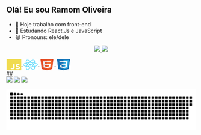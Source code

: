 ## Olá! Eu sou Ramom Oliveira

- 🔭 Hoje trabalho com front-end
- 🌱 Estudando React.Js e JavaScript
- 😄 Pronouns: ele/dele

<div align="center">
  <a href="https://github.com/ramomOliveira">
  <img height="180em" src="https://github-readme-stats.vercel.app/api?username=ramomOliveira&show_icons=true&theme=dracula&include_all_commits=true&count_private=true"/>
  <img height="180em" src="https://github-readme-stats.vercel.app/api/top-langs/?username=ramomOliveira&layout=compact&langs_count=7&theme=dracula"/>
</div>
  <div style="display: inline_block"><br>
  <img align="center" alt="Ramom-Js" height="30" width="40" src="https://raw.githubusercontent.com/devicons/devicon/master/icons/javascript/javascript-plain.svg">
  <img align="center" alt="Ramom-React" height="30" width="40" src="https://raw.githubusercontent.com/devicons/devicon/master/icons/react/react-original.svg">
  <img align="center" alt="Ramom-HTML" height="30" width="40" src="https://raw.githubusercontent.com/devicons/devicon/master/icons/html5/html5-original.svg">
  <img align="center" alt="Ramom-CSS" height="30" width="40" src="https://raw.githubusercontent.com/devicons/devicon/master/icons/css3/css3-original.svg">
<!--   <img align="right" alt="RamomAvatar" height="150" style="border-radius:50px;" src="https://media.discordapp.net/attachments/945794069198688269/945803647890116668/ReadyPlayerMe-Avatar.png?width=360&height=360"> -->
</div>
  ##
  
  <div>
  <a href="https://www.instagram.com/ramomdaiane/" target="_blank"><img src="https://img.shields.io/badge/-Instagram-%23E4405F?style=for-the-badge&logo=instagram&logoColor=white" target="_blank"></a>
  <a href = "gnomusnemo@gmail.com"><img src="https://img.shields.io/badge/-Gmail-%23333?style=for-the-badge&logo=gmail&logoColor=white" target="_blank"></a>
  <a href="https://www.linkedin.com/in/ramomsilva/" target="_blank"><img src="https://img.shields.io/badge/-LinkedIn-%230077B5?style=for-the-badge&logo=linkedin&logoColor=white" target="_blank"></a> 
  </div>
  
  
  ![Snake animation](https://github.com/ramomOliveira/ramomOliveira/blob/output/github-contribution-grid-snake.svg)
